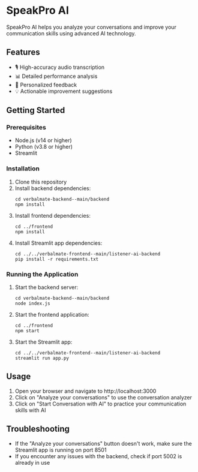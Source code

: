 # SpeakPro AI

SpeakPro AI helps you analyze your conversations and improve your communication skills using advanced AI technology.

## Features

- 🎙️ High-accuracy audio transcription
- 📊 Detailed performance analysis
- 📝 Personalized feedback
- 💡 Actionable improvement suggestions

## Getting Started

### Prerequisites

- Node.js (v14 or higher)
- Python (v3.8 or higher)
- Streamlit

### Installation

1. Clone this repository
2. Install backend dependencies:
   ```
   cd verbalmate-backend--main/backend
   npm install
   ```
3. Install frontend dependencies:
   ```
   cd ../frontend
   npm install
   ```
4. Install Streamlit app dependencies:
   ```
   cd ../../verbalmate-frontend--main/listener-ai-backend
   pip install -r requirements.txt
   ```

### Running the Application

1. Start the backend server:
   ```
   cd verbalmate-backend--main/backend
   node index.js
   ```
2. Start the frontend application:
   ```
   cd ../frontend
   npm start
   ```
3. Start the Streamlit app:
   ```
   cd ../../verbalmate-frontend--main/listener-ai-backend
   streamlit run app.py
   ```

## Usage

1. Open your browser and navigate to http://localhost:3000
2. Click on "Analyze your conversations" to use the conversation analyzer
3. Click on "Start Conversation with AI" to practice your communication skills with AI

## Troubleshooting

- If the "Analyze your conversations" button doesn't work, make sure the Streamlit app is running on port 8501
- If you encounter any issues with the backend, check if port 5002 is already in use 